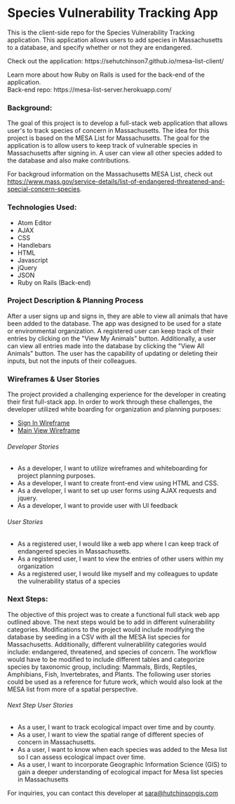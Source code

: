 <h1><b>Species Vulnerability Tracking App</b></h1>
<p> This is the client-side repo for the Species Vulnerability Tracking application. This application allows users to add species in Massachusetts to a database, and specify whether or not they are endangered.
<p>Check out the application: https://sehutchinson7.github.io/mesa-list-client/
</p>
<p>Learn more about how Ruby on Rails is used for the back-end of the application.<br>
Back-end repo:
https://mesa-list-server.herokuapp.com/
</p>
<h3> Background: </h3>
<p> The goal of this project is to develop a full-stack web application that allows user's to track species of concern in Massachusetts. The idea for this project is based on the MESA List for Massachusetts.  The goal for the application is to allow users to keep track of vulnerable species in Massachusetts after signing in. A user can view all other species added to the database and also make contributions.


For backgroud information on the Massachusetts MESA List, check out https://www.mass.gov/service-details/list-of-endangered-threatened-and-special-concern-species.
</p>
<h3> Technologies Used: </h3>
<ul>
  <li>Atom Editor</li>
  <li>AJAX</li>
  <li>CSS</li>
  <li>Handlebars</li>
  <li>HTML</li>
  <li>Javascript</li>
  <li>jQuery</li>
  <li>JSON</li>
  <li>Ruby on Rails (Back-end)</li>
</ul>
<h3> Project Description & Planning Process </h3>
<p> After a user signs up and signs in, they are able to view all animals that have been added to the database. The app was designed to be used for a state or environmental organization.  A registered user can keep track of their entries by clicking on the "View My Animals" button. Additionally, a user can view all entries made into the database by clicking the "View All Animals" button. The user has the capability of updating or deleting their inputs, but not the inputs of their colleagues.
</p>
<h3> Wireframes & User Stories</h3>
<p> The project provided a challenging experience for the developer in creating their first full-stack app. In order to work through these challenges, the developer utilized white boarding for organization and planning purposes:
<ul>
  <li><a href="https://imgur.com/iXwAk3Y">Sign In Wireframe </a></li>
  <li><a href="https://imgur.com/SZiFOHm">Main View Wireframe </a></li>
</ul>
<h6>Developer Stories</h6>
<ul>
  <li>As a developer, I want to utilize wireframes and whiteboarding for project planning purposes.</li>
  <li>As a developer, I want to create front-end view using HTML and CSS.</li>
  <li>As a developer, I want to set up user forms using AJAX requests and jquery.</li>
  <li>As a developer, I want to provide user with UI feedback</li>
</ul>
<h6>User Stories</h6>
<ul>
  <li>As a registered user, I would like a web app where I can keep track of endangered species in Massachusetts.</li>
  <li>As a registered user, I want to view the entries of other users within my organization</li>
  <li>As a registered user, I would like myself and my colleagues to update the vulnerability status of a species</li>
</ul>
<h3> Next Steps: </h3>
<p> The objective of this project was to create a functional full stack web app outlined above. The next steps would be to add in different vulnerability categories. Modifications to the project would include modifying the database by seeding in a CSV with all the MESA list species for Massachusetts. Additionally, different vulnerablility categories would include: endangered, threatened, and species of concern. The workflow would have to be modified to include different tables and categorize species by taxonomic group, including: Mammals, Birds, Reptiles, Amphibians, Fish, Invertebrates, and Plants. The following user stories could be used as a reference for future work, which would also look at the MESA list from more of a spatial perspective.</p>
<h6>Next Step User Stories</h6>
<ul>
  <li>As a user, I want to track ecological impact over time and by county.</li>
  <li>As a user, I want to view the spatial range of different species of concern in Massachusetts.</li>
  <li>As a user, I want to know when each species was added to the Mesa list so I can assess ecological impact over time.</li>
  <li>As a user, I want to incorporate Geographic Information Science (GIS) to gain a deeper understanding of ecological impact for Mesa list species in Massachusetts</li>
</ul>

For inquiries, you can contact this developer at sara@hutchinsongis.com
